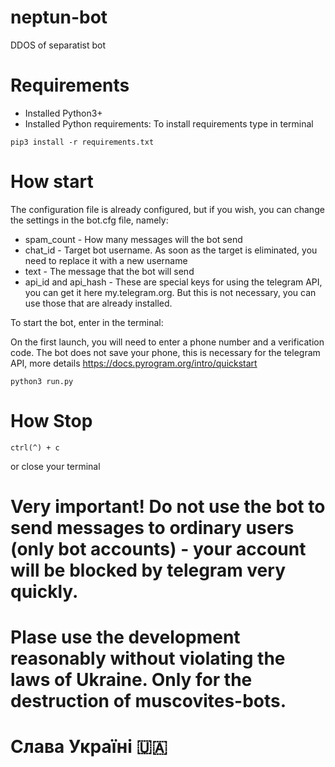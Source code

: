 # neptun-bot
DDOS of separatist bot

# Requirements
- Installed Python3+
- Installed Python requirements:
To install requirements type in terminal
```
pip3 install -r requirements.txt
```

# How start
The configuration file is already configured, but if you wish, you can change the settings in the bot.cfg file, namely:
- spam_count - How many messages will the bot send
- chat_id - Target bot username. As soon as the target is eliminated, you need to replace it with a new username
- text - The message that the bot will send
- api_id and api_hash - These are special keys for using the telegram API, you can get it here my.telegram.org. But this is not necessary, you can use those that are already installed.

To start the bot, enter in the terminal:

On the first launch, you will need to enter a phone number and a verification code. The bot does not save your phone, this is necessary for the telegram API, more details https://docs.pyrogram.org/intro/quickstart

```
python3 run.py
```

# How Stop

```
ctrl(^) + с
```
or close your terminal


# Very important! Do not use the bot to send messages to ordinary users (only bot accounts) - your account will be blocked by telegram very quickly.

# Plase use the development reasonably without violating the laws of Ukraine. Only for the destruction of muscovites-bots.
# Слава Україні 🇺🇦
